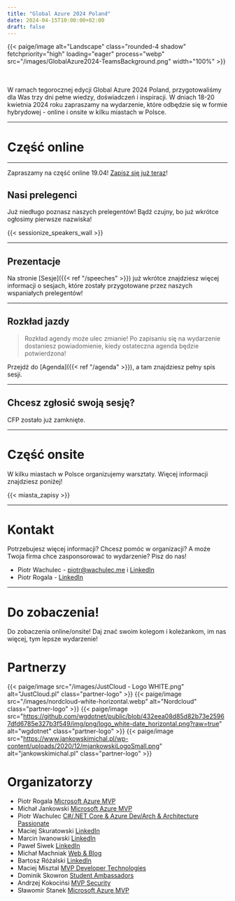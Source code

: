 ```yaml
---
title: "Global Azure 2024 Poland"
date: 2024-04-15T10:00:00+02:00
draft: false
---
```


{{< paige/image alt="Landscape" class="rounded-4 shadow" fetchpriority="high" loading="eager" process="webp" src="/images/GlobalAzure2024-TeamsBackground.png" width="100%" >}}

<br></br>
W ramach tegorocznej edycji Global Azure 2024 Poland, przygotowaliśmy dla Was trzy dni pełne wiedzy, doświadczeń i inspiracji. W dniach 18-20 kwietnia 2024 roku zapraszamy na wydarzenie, które odbędzie się w formie hybrydowej - online i onsite w kilku miastach w Polsce.

---

# Część online

---

Zapraszamy na część online 19.04! [Zapisz się już teraz](https://www.eventbrite.com/e/global-azure-2024-poland-on-line-tickets-843540521407)!

## Nasi prelegenci

<!-- Poznaj naszych prelegentów! -->
Już niedługo poznasz naszych prelegentów! Bądź czujny, bo już wkrótce ogłosimy pierwsze nazwiska!

{{< sessionize_speakers_wall >}}

<!-- Więcej informacji znajdziesz w zakładce [Prelegenci]({{< ref "/speakers" >}}). -->

---

## Prezentacje

Na stronie [Sesje]({{< ref "/speeches" >}}) już wkrótce znajdziesz więcej informacji o sesjach, które zostały przygotowane przez naszych wspaniałych prelegentów!

---

## Rozkład jazdy

> Rozkład agendy może ulec zmianie! Po zapisaniu się na wydarzenie dostaniesz powiadomienie, kiedy ostateczna agenda będzie potwierdzona!

Przejdź do [Agenda]({{< ref "/agenda" >}}), a tam znajdziesz pełny spis sesji.

---

## Chcesz zgłosić swoją sesję?

CFP zostało już zamknięte.

---

# Część onsite

W kilku miastach w Polsce organizujemy warsztaty. Więcej informacji znajdziesz poniżej!

{{< miasta_zapisy >}}

---

# Kontakt

Potrzebujesz więcej informacji? Chcesz pomóc w organizacji? A może Twoja firma chce zasponsorować to wydarzenie? Pisz do nas!

- Piotr Wachulec - [piotr@wachulec.me](mailto:piotr@wachulec.me) i [LinkedIn](https://www.linkedin.com/in/piotrwachulec/)
- Piotr Rogala - [LinkedIn](https://www.linkedin.com/in/rogalapiotr/)

---

# Do zobaczenia!

Do zobaczenia online/onsite! Daj znać swoim kolegom i koleżankom, im nas więcej, tym lepsze wydarzenie!

# Partnerzy

{{< paige/image src="/images/JustCloud - Logo WHITE.png" alt="JustCloud.pl" class="partner-logo" >}}
{{< paige/image src="/images/nordcloud-white-horizontal.webp" alt="Nordcloud" class="partner-logo" >}}
{{< paige/image src="https://github.com/wgdotnet/public/blob/432eea08d85d82b73e25967dfd6785e327b3f549/img/png/logo_white-date_horizontal.png?raw=true" alt="wgdotnet" class="partner-logo" >}}
{{< paige/image src="https://www.jankowskimichal.pl/wp-content/uploads/2020/12/mjankowskiLogoSmall.png" alt="jankowskimichal.pl" class="partner-logo" >}}

# Organizatorzy

* Piotr Rogala [Microsoft Azure MVP](https://mvp.microsoft.com/en-US/mvp/profile/55988764-f35a-e711-8114-3863bb2ed1f8)
* Michał Jankowski [Microsoft Azure MVP](https://mvp.microsoft.com/en-US/mvp/profile/6248e2ee-63ab-e811-814b-3863bb353d80)
* Piotr Wachulec [C#/.NET Core & Azure Dev/Arch & Architecture Passionate](https://github.com/PiotrWachulec)
* Maciej Skuratowski [LinkedIn](https://www.linkedin.com/in/maciejskuratowski/)
* Marcin Iwanowski [LinkedIn](https://www.linkedin.com/in/marcin-iwanowski-68877512/)
* Paweł Siwek [LinkedIn](https://www.linkedin.com/in/pawelsiwek/)
* Michał Machniak [Web & Blog](https://mmachniak.net/about)
* Bartosz Różalski [LinkedIn](https://www.linkedin.com/in/bartosz-r%C3%B3%C5%BCa%C5%84ski/)
* Maciej Misztal [MVP Developer Technologies](https://mvp.microsoft.com/en-US/MVP/profile/ea7177b5-5c01-eb11-a815-000d3a8dfe0d)
* Dominik Skowron [Student Ambassadors](https://mvp.microsoft.com/en-US/studentambassadors/profile/70af883b-19d8-4593-8a06-69a349e4e613)
* Andrzej Kokocińsi [MVP Security](https://mvp.microsoft.com/en-US/MVP/profile/142e6181-95fb-ed11-8f6d-000d3a560942)
* Sławomir Stanek [Microsoft Azure MVP](https://mvp.microsoft.com/en-US/MVP/profile/929f86a7-3059-4408-8443-6a700ad7b27a)